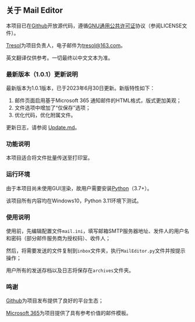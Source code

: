 ## 关于 Mail Editor

本项目已在[Github](http://github.com/Tresol/MailEditor)开放源代码，遵循[GNU通用公共许可证](https://www.gnu.org/licenses/gpl-3.0.html#license-text)协议（参阅LICENSE文件）。

[Tresol](http://github.com/Tresol)为项目负责人，电子邮件为[tresol@163.com](tresol@163.com)。

英文翻译仅供参考。一切最终以中文文本为准。

### 最新版本（1.0.1）更新说明
最新版本为1.0.1版本，已于2023年6月30日更新。新版特性如下：

1. 邮件页面启用基于Microsoft 365 通知邮件的HTML格式，版式更加美观；
2. 文件选项中增加了“仅保存”选项；
3. 优化代码，优化附属文件。

更新日志，请参阅 [Update.md](https://github.com/Tresol/MailEditor/blob/main/Update.md)。

### 功能说明

本项目适合将文件批量传送至打印室。

### 运行环境

由于本项目尚未使用GUI渲染，故用户需要安装[Python](http://python.org/)（3.7+）。

该项目所有内容均在Windows10，Python 3.11环境下测试。

### 使用说明

使用前，先编辑配置文件`mail.ini`，填写邮箱SMTP服务器地址、发件人的用户名和密码（部分邮件服务商为授权码）、收件人；

然后，将需要发送的文件复制到`inbox`文件夹，执行`MailEditor.py`文件并按提示操作；

用户所有的发送存档以及日志将保存在`archives`文件夹。

### 鸣谢

[Github](http://github.com/)为项目发布提供了良好的平台生态；

[Microsoft 365](http://aka.ms)为项目提供了具有参考价值的邮件模板。